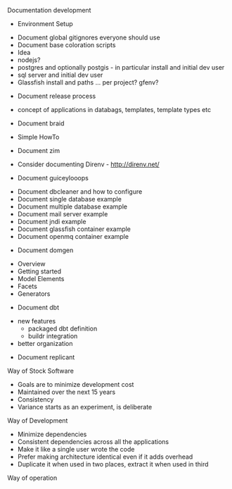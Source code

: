 Documentation development

* Environment Setup
 - Document global gitignores everyone should use
 - Document base coloration scripts
 - Idea
 - nodejs?
 - postgres and optionally postgis - in particular install and initial dev user
 - sql server and initial dev user
 - Glassfish install and paths ... per project? gfenv?
 
* Document release process
 - concept of applications in databags, templates, template types etc

* Document braid
 - Simple HowTo

* Document zim

* Consider documenting Direnv - http://direnv.net/

* Document guiceylooops
 - Document dbcleaner and how to configure
 - Document single database example
 - Document multiple database example
 - Document mail server example
 - Document jndi example
 - Document glassfish container example
 - Document openmq container example

* Document domgen
 - Overview
 - Getting started
 - Model Elements
 - Facets
 - Generators

* Document dbt
 - new features
    - packaged dbt definition
    - buildr integration
 - better organization    

* Document replicant

Way of Stock Software
 - Goals are to minimize development cost 
 - Maintained over the next 15 years
 - Consistency
 - Variance starts as an experiment, is deliberate

Way of Development
 - Minimize dependencies
 - Consistent dependencies across all the applications
 - Make it like a single user wrote the code
 - Prefer making architecture identical even if it adds overhead
 - Duplicate it when used in two places, extract it when used in third

Way of operation

